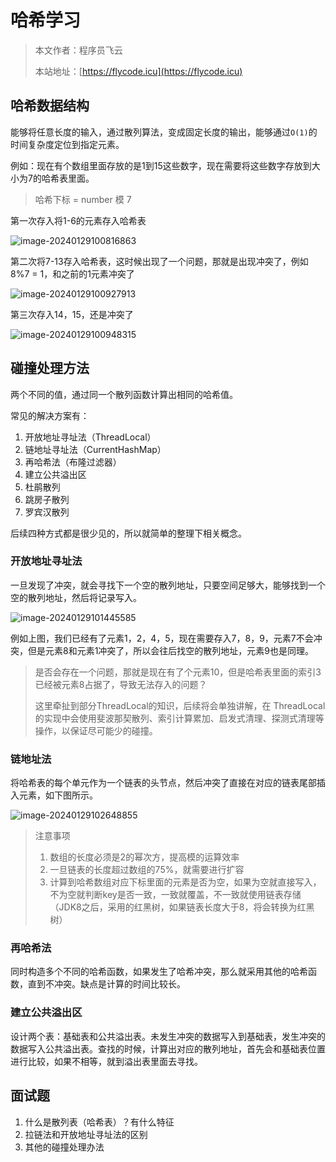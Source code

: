 # 哈希学习
> 本文作者：程序员飞云
>
> 本站地址：[https://flycode.icu](https://flycode.icu)

## 哈希数据结构

能够将任意长度的输入，通过散列算法，变成固定长度的输出，能够通过`O(1)`的时间复杂度定位到指定元素。

例如：现在有个数组里面存放的是1到15这些数字，现在需要将这些数字存放到大小为7的哈希表里面。

> 哈希下标 = number 模 7

第一次存入将1-6的元素存入哈希表

![image-20240129100816863](http://cdn.flycode.icu/codeCenterImg/202401291008953.png)

第二次将7-13存入哈希表，这时候出现了一个问题，那就是出现冲突了，例如 8%7 = 1，和之前的1元素冲突了

![image-20240129100927913](http://cdn.flycode.icu/codeCenterImg/202401291009971.png)

第三次存入14，15，还是冲突了

![image-20240129100948315](http://cdn.flycode.icu/codeCenterImg/202401291009370.png)



## 碰撞处理方法

两个不同的值，通过同一个散列函数计算出相同的哈希值。

常见的解决方案有：

1. 开放地址寻址法（ThreadLocal）
2. 链地址寻址法（CurrentHashMap）
3. 再哈希法（布隆过滤器）
4. 建立公共溢出区
5. 杜鹃散列
6. 跳房子散列
7. 罗宾汉散列



后续四种方式都是很少见的，所以就简单的整理下相关概念。

### 开放地址寻址法

一旦发现了冲突，就会寻找下一个空的散列地址，只要空间足够大，能够找到一个空的散列地址，然后将记录写入。

![image-20240129101445585](http://cdn.flycode.icu/codeCenterImg/202401291014639.png)

例如上图，我们已经有了元素1，2，4，5，现在需要存入7，8，9，元素7不会冲突，但是元素8和元素1冲突了，所以会往后找空的散列地址，元素9也是同理。

> 是否会存在一个问题，那就是现在有了个元素10，但是哈希表里面的索引3已经被元素8占据了，导致无法存入的问题？
>
> 这里牵扯到部分ThreadLocal的知识，后续将会单独讲解，在 ThreadLocal 的实现中会使用斐波那契散列、索引计算累加、启发式清理、探测式清理等操作，以保证尽可能少的碰撞。



### 链地址法

将哈希表的每个单元作为一个链表的头节点，然后冲突了直接在对应的链表尾部插入元素，如下图所示。

![image-20240129102648855](http://cdn.flycode.icu/codeCenterImg/202401291026934.png)

> 注意事项
>
> 1. 数组的长度必须是2的幂次方，提高模的运算效率
> 2. 一旦链表的长度超过数组的75%，就需要进行扩容
> 3. 计算到哈希数组对应下标里面的元素是否为空，如果为空就直接写入，不为空就判断key是否一致，一致就覆盖，不一致就使用链表存储（JDK8之后，采用的红黑树，如果链表长度大于8，将会转换为红黑树）



### 再哈希法

同时构造多个不同的哈希函数，如果发生了哈希冲突，那么就采用其他的哈希函数，直到不冲突。缺点是计算的时间比较长。



### 建立公共溢出区

设计两个表：基础表和公共溢出表。未发生冲突的数据写入到基础表，发生冲突的数据写入公共溢出表。查找的时候，计算出对应的散列地址，首先会和基础表位置进行比较，如果不相等，就到溢出表里面去寻找。



## 面试题

1. 什么是散列表（哈希表）？有什么特征
2. 拉链法和开放地址寻址法的区别
3. 其他的碰撞处理办法
